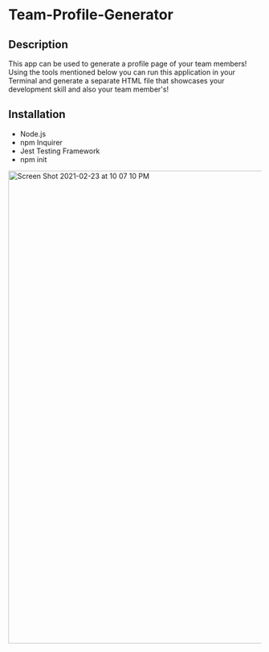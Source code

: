 # Team-Profile-Generator

## Description 
This app can be used to generate a profile page of your team members! Using the tools mentioned below you can run this application in your Terminal and generate a separate HTML file that showcases your development skill and also your team member's!

## Installation
* Node.js
* npm Inquirer
* Jest Testing Framework
* npm init

<img width="942" alt="Screen Shot 2021-02-23 at 10 07 10 PM" src="https://user-images.githubusercontent.com/40181569/108946170-860f1380-7623-11eb-9689-b08cd161ff6a.png">
